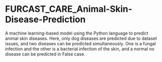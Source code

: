 # FURCAST_CARE_Animal-Skin-Disease-Prediction
A machine learning-based model using the Python language to predict animal skin diseases.
Here, only dog diseases are predicted due to dataset issues, and two diseases can be predicted simultaneously. 
One is a fungal infection and the other is a bacterial infection of the skin, and a normal no disease can be predicted in False case.
